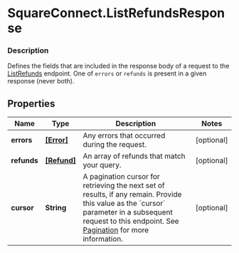 # SquareConnect.ListRefundsResponse

### Description

Defines the fields that are included in the response body of a request to the [ListRefunds](#endpoint-listrefunds) endpoint.  One of `errors` or `refunds` is present in a given response (never both).

## Properties
Name | Type | Description | Notes
------------ | ------------- | ------------- | -------------
**errors** | [**[Error]**](Error.md) | Any errors that occurred during the request. | [optional] 
**refunds** | [**[Refund]**](Refund.md) | An array of refunds that match your query. | [optional] 
**cursor** | **String** | A pagination cursor for retrieving the next set of results, if any remain. Provide this value as the &#x60;cursor&#x60; parameter in a subsequent request to this endpoint.  See [Pagination](/basics/api101/pagination) for more information. | [optional] 


